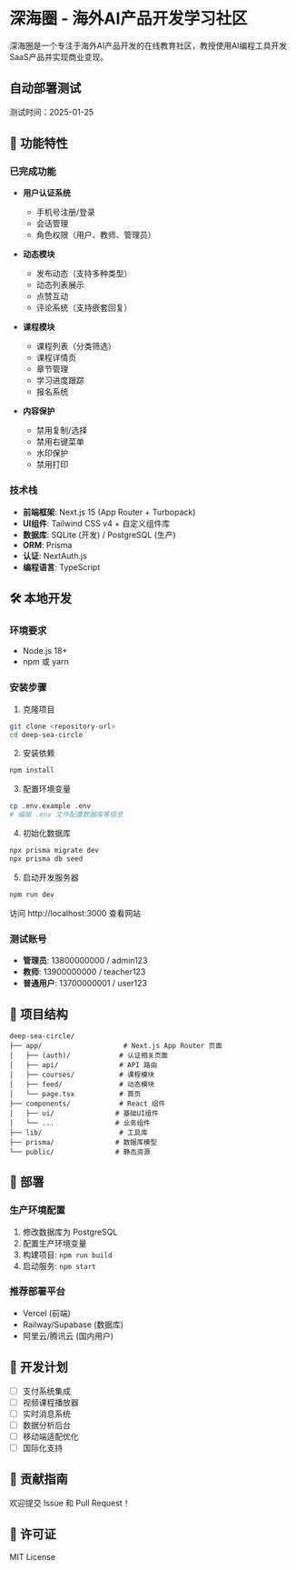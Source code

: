 # 深海圈 - 海外AI产品开发学习社区

深海圈是一个专注于海外AI产品开发的在线教育社区，教授使用AI编程工具开发SaaS产品并实现商业变现。

## 自动部署测试
测试时间：2025-01-25

## 🚀 功能特性

### 已完成功能

- **用户认证系统**
  - 手机号注册/登录
  - 会话管理
  - 角色权限（用户、教师、管理员）

- **动态模块**
  - 发布动态（支持多种类型）
  - 动态列表展示
  - 点赞互动
  - 评论系统（支持嵌套回复）

- **课程模块**
  - 课程列表（分类筛选）
  - 课程详情页
  - 章节管理
  - 学习进度跟踪
  - 报名系统

- **内容保护**
  - 禁用复制/选择
  - 禁用右键菜单
  - 水印保护
  - 禁用打印

### 技术栈

- **前端框架**: Next.js 15 (App Router + Turbopack)
- **UI组件**: Tailwind CSS v4 + 自定义组件库
- **数据库**: SQLite (开发) / PostgreSQL (生产)
- **ORM**: Prisma
- **认证**: NextAuth.js
- **编程语言**: TypeScript

## 🛠️ 本地开发

### 环境要求

- Node.js 18+
- npm 或 yarn

### 安装步骤

1. 克隆项目
```bash
git clone <repository-url>
cd deep-sea-circle
```

2. 安装依赖
```bash
npm install
```

3. 配置环境变量
```bash
cp .env.example .env
# 编辑 .env 文件配置数据库等信息
```

4. 初始化数据库
```bash
npx prisma migrate dev
npx prisma db seed
```

5. 启动开发服务器
```bash
npm run dev
```

访问 http://localhost:3000 查看网站

### 测试账号

- **管理员**: 13800000000 / admin123
- **教师**: 13900000000 / teacher123  
- **普通用户**: 13700000001 / user123

## 📁 项目结构

```
deep-sea-circle/
├── app/                    # Next.js App Router 页面
│   ├── (auth)/            # 认证相关页面
│   ├── api/               # API 路由
│   ├── courses/           # 课程模块
│   ├── feed/              # 动态模块
│   └── page.tsx           # 首页
├── components/            # React 组件
│   ├── ui/               # 基础UI组件
│   └── ...               # 业务组件
├── lib/                   # 工具库
├── prisma/               # 数据库模型
└── public/               # 静态资源
```

## 🚀 部署

### 生产环境配置

1. 修改数据库为 PostgreSQL
2. 配置生产环境变量
3. 构建项目: `npm run build`
4. 启动服务: `npm start`

### 推荐部署平台

- Vercel (前端)
- Railway/Supabase (数据库)
- 阿里云/腾讯云 (国内用户)

## 📝 开发计划

- [ ] 支付系统集成
- [ ] 视频课程播放器
- [ ] 实时消息系统
- [ ] 数据分析后台
- [ ] 移动端适配优化
- [ ] 国际化支持

## 🤝 贡献指南

欢迎提交 Issue 和 Pull Request！

## 📄 许可证

MIT License